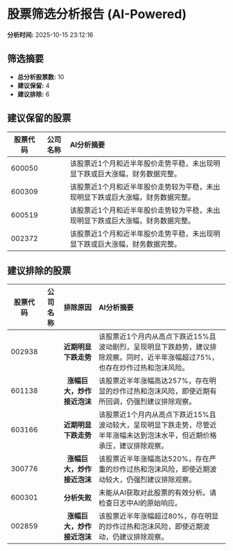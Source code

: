 # 股票筛选分析报告 (AI-Powered)

**分析时间:** 2025-10-15 23:12:16

## 筛选摘要

- **总分析股票数:** 10
- **建议保留:** 4
- **建议排除:** 6

## 建议保留的股票

| 股票代码 | 公司名称 | AI分析摘要 |
|:---:|:---:|:---|
| 600050 |  | 该股票近1个月和近半年股价走势平稳，未出现明显下跌或巨大涨幅，财务数据完整。 |
| 600309 |  | 该股票近1个月和近半年股价走势较为平稳，未出现明显下跌或巨大涨幅，财务数据完整。 |
| 600519 |  | 该股票近1个月和近半年股价走势较为平稳，未出现明显下跌或巨大涨幅，财务数据完整。 |
| 002372 |  | 该股票近1个月和近半年股价走势平稳，未出现明显下跌或巨大涨幅，财务数据完整。 |

## 建议排除的股票

| 股票代码 | 公司名称 | 排除原因 | AI分析摘要 |
|:---:|:---:|:---:|:---|
| 002938 |  | **近期明显下跌走势** | 该股票近1个月内从高点下跌近15%且波动剧烈，呈现明显下跌趋势，建议排除观察。同时，近半年涨幅超过75%，也存在炒作过热和泡沫风险。 |
| 601138 |  | **涨幅巨大，炒作接近泡沫** | 该股票近半年涨幅高达257%，存在明显的炒作过热和泡沫风险，即使近期有所回调，仍强烈建议排除观察。 |
| 603166 |  | **近期明显下跌走势** | 该股票近1个月内从高点下跌近15%且波动较大，呈现明显下跌走势，尽管近半年涨幅未达到泡沫水平，但近期价格承压，建议排除观察。 |
| 300776 |  | **涨幅巨大，炒作接近泡沫** | 该股票近半年涨幅高达520%，存在严重的炒作过热和泡沫风险，即使近期波动较大，仍强烈建议排除观察。 |
| 600301 |  | **分析失败** | 未能从AI获取对此股票的有效分析。请检查日志中AI的原始响应。 |
| 002859 |  | **涨幅巨大，炒作接近泡沫** | 该股票近半年涨幅超过80%，存在明显的炒作过热和泡沫风险，即使近期波动，仍建议排除观察。 |
